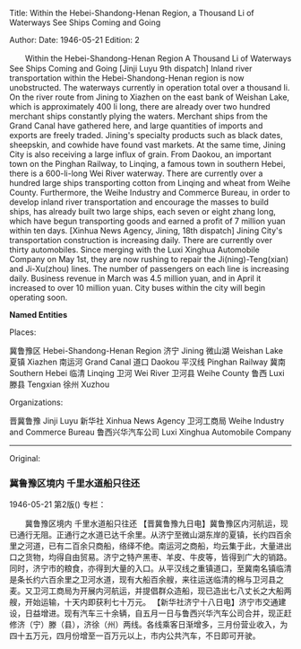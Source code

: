 Title: Within the Hebei-Shandong-Henan Region, a Thousand Li of Waterways See Ships Coming and Going

Author: 
Date: 1946-05-21
Edition: 2

　　Within the Hebei-Shandong-Henan Region
    A Thousand Li of Waterways See Ships Coming and Going
    [Jinji Luyu 9th dispatch] Inland river transportation within the Hebei-Shandong-Henan region is now unobstructed. The waterways currently in operation total over a thousand li. On the river route from Jining to Xiazhen on the east bank of Weishan Lake, which is approximately 400 li long, there are already over two hundred merchant ships constantly plying the waters. Merchant ships from the Grand Canal have gathered here, and large quantities of imports and exports are freely traded. Jining's specialty products such as black dates, sheepskin, and cowhide have found vast markets. At the same time, Jining City is also receiving a large influx of grain. From Daokou, an important town on the Pinghan Railway, to Linqing, a famous town in southern Hebei, there is a 600-li-long Wei River waterway. There are currently over a hundred large ships transporting cotton from Linqing and wheat from Weihe County. Furthermore, the Weihe Industry and Commerce Bureau, in order to develop inland river transportation and encourage the masses to build ships, has already built two large ships, each seven or eight zhang long, which have begun transporting goods and earned a profit of 7 million yuan within ten days.
    [Xinhua News Agency, Jining, 18th dispatch] Jining City's transportation construction is increasing daily. There are currently over thirty automobiles. Since merging with the Luxi Xinghua Automobile Company on May 1st, they are now rushing to repair the Ji(ning)-Teng(xian) and Ji-Xu(zhou) lines. The number of passengers on each line is increasing daily. Business revenue in March was 4.5 million yuan, and in April it increased to over 10 million yuan. City buses within the city will begin operating soon.

**Named Entities**

Places:

冀鲁豫区    Hebei-Shandong-Henan Region
济宁   Jining
微山湖  Weishan Lake
夏镇   Xiazhen
南运河 Grand Canal
道口  Daokou
平汉线  Pinghan Railway
冀南   Southern Hebei
临清   Linqing
卫河   Wei River
卫河县  Weihe County
鲁西  Luxi
滕县   Tengxian
徐州   Xuzhou

Organizations:

晋冀鲁豫   Jinji Luyu
新华社   Xinhua News Agency
卫河工商局  Weihe Industry and Commerce Bureau
鲁西兴华汽车公司 Luxi Xinghua Automobile Company



<hr /> 

Original: 


### 冀鲁豫区境内  千里水道船只往还

1946-05-21
第2版()
专栏：

　　冀鲁豫区境内
    千里水道船只往还
    【晋冀鲁豫九日电】冀鲁豫区内河航运，现已通行无阻。正通行之水道已达千余里。从济宁至微山湖东岸的夏镇，长约四百余里之河道，已有二百余只商船，络绎不绝。南运河之商船，均云集于此，大量进出口之货物，均得自由贸易。济宁之特产黑枣、羊皮、牛皮等，皆得到广大的销路。同时，济宁市的粮食，亦得到大量的入口。从平汉线之重镇道口，至冀南名镇临清是条长约六百余里之卫河水道，现有大船百余艘，来往运送临清的棉与卫河县之麦。又卫河工商局为开展内河航运，并提倡群众造船，现已造出七八丈长之大船两艘，开始运输，十天内即获利七十万元。
    【新华社济宁十八日电】济宁市交通建设，日益增进。现有汽车三十余辆，自五月一日与鲁西兴华汽车公司合并，现正赶修济（宁）滕（县），济徐（州）两线。各线乘客日渐增多，三月份营业收入，为四十五万元，四月份增至一百万元以上，市内公共汽车，不日即可开驶。

